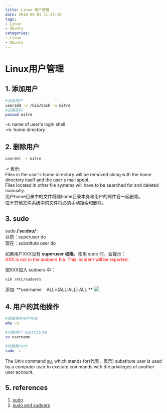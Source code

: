 ```yaml
---
title: Linux 用户管理
date: 2018-09-01 21:37:15
tags:
- Linux
- Ubuntu
categories:
- Linux
- Ubuntu
---
```


# Linux用户管理
## 1. 添加用户
```sh
#添加用户
useradd -s /bin/bash -m mitre
#设置密码
passwd mitre
```
-s: name of user's login shell  
-m: home directory  

## 2. 删除用户
```sh
userdel -r mitre
```
-r 表示:  
Files in the user's home directory will be removed along with the home directory itself and the user's mail spool.  
Files located in other file systems will have to be searched for and deleted manually.  
用户home目录中的文件将随home目录本身和用户的邮件卷一起删除。  
位于其他文件系统中的文件将必须手动搜索和删除。  

## 3. sudo
sudo  **/ˈsuːdoʊ/** :  
以前：superuser do  
现在：substitute user do  

如果用户XXX没有 **superuser 权限**，使用 sudo 时，会提示：  
<font color=red>XXX is not in the sudoers file. This incident will be reported.</font>

把XXX加入 sudoers 中：  
```sh
vim /etc/sudoers
```
添加:  **username &nbsp;&nbsp; ALL=(ALL:ALL) ALL **
![](https://mitre.oss-cn-hangzhou.aliyuncs.com/blog_pic5/sudoers.jpg)  

## 4. 用户的其他操作

```sh
#查看哪些用户在线
who -H

#切换用户 substitute
su username

#切换到root
sudo -s
```

The Unix command [su](https://en.wikipedia.org/wiki/Su_(Unix)), which stands for(代表，表示) substitute user is used by a computer user to execute commands with the privileges of another user account.


## 5. references
1. [sudo](https://en.wikipedia.org/wiki/Sudo)  
2. [sudo and sudoers](https://www.youtube.com/watch?v=YSSIm0g00m4)  
